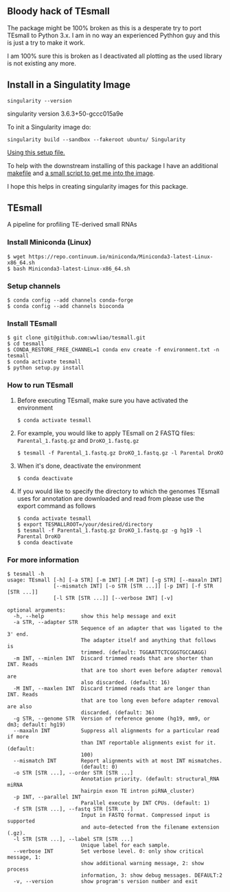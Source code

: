 ## Bloody hack of TEsmall

The package might be 100% broken as this is a desperate try to port TEsmall to Python 3.x.
I am in no way an experienced Pythhon guy and this is just a try to make it work.

I am 100% sure this is broken as I deactivated all plotting as the used library is not existing any more.


## Install in a Singulatity Image

``` 
singularity --version
```

singularity version 3.6.3+50-gccc015a9e

To init a Singularity image do:

```
singularity build --sandbox --fakeroot ubuntu/ Singularity
```

[Using this setup file.](./Singularity)

To help with the downstream installing of this package I have an additional [makefile](./Makefile) and [a small script to get me into the image](./shell.sh).

I hope this helps in creating singularity images for this package.


## TEsmall

A pipeline for profiling TE-derived small RNAs

### Install Miniconda (Linux)

```
$ wget https://repo.continuum.io/miniconda/Miniconda3-latest-Linux-x86_64.sh
$ bash Miniconda3-latest-Linux-x86_64.sh
```

### Setup channels

```
$ conda config --add channels conda-forge
$ conda config --add channels bioconda
```

### Install TEsmall

```
$ git clone git@github.com:wwliao/tesmall.git
$ cd tesmall
$ CONDA_RESTORE_FREE_CHANNEL=1 conda env create -f environment.txt -n tesmall
$ conda activate tesmall
$ python setup.py install
```

### How to run TEsmall

1. Before executing TEsmall, make sure you have activated the environment

	```
	$ conda activate tesmall
	```

2. For example, you would like to apply TEsmall on 2 FASTQ files: `Parental_1.fastq.gz` and `DroKO_1.fastq.gz`

	```
	$ tesmall -f Parental_1.fastq.gz DroKO_1.fastq.gz -l Parental DroKO
	```

3. When it's done, deactivate the environment

	```
	$ conda deactivate
	```
4. If you would like to specify the directory to which the genomes TEsmall uses for annotation are downloaded and read from please use the export command as follows
	
	```
	$ conda activate tesmall
	$ export TESMALLROOT=/your/desired/directory
	$ tesmall -f Parental_1.fastq.gz DroKO_1.fastq.gz -g hg19 -l Parental DroKO
	$ conda deactivate
	```
### For more information

```
$ tesmall -h
usage: TEsmall [-h] [-a STR] [-m INT] [-M INT] [-g STR] [--maxaln INT]
               [--mismatch INT] [-o STR [STR ...]] [-p INT] [-f STR [STR ...]]
               [-l STR [STR ...]] [--verbose INT] [-v]

optional arguments:
  -h, --help            show this help message and exit
  -a STR, --adapter STR
                        Sequence of an adapter that was ligated to the 3' end.
                        The adapter itself and anything that follows is
                        trimmed. (default: TGGAATTCTCGGGTGCCAAGG)
  -m INT, --minlen INT  Discard trimmed reads that are shorter than INT. Reads
                        that are too short even before adapter removal are
                        also discarded. (default: 16)
  -M INT, --maxlen INT  Discard trimmed reads that are longer than INT. Reads
                        that are too long even before adapter removal are also
                        discarded. (default: 36)
  -g STR, --genome STR  Version of reference genome (hg19, mm9, or dm3; default: hg19)
  --maxaln INT          Suppress all alignments for a particular read if more
                        than INT reportable alignments exist for it. (default:
                        100)
  --mismatch INT        Report alignments with at most INT mismatches.
                        (default: 0)
  -o STR [STR ...], --order STR [STR ...]
                        Annotation priority. (default: structural_RNA miRNA
                        hairpin exon TE intron piRNA_cluster)
  -p INT, --parallel INT
                        Parallel execute by INT CPUs. (default: 1)
  -f STR [STR ...], --fastq STR [STR ...]
                        Input in FASTQ format. Compressed input is supported
                        and auto-detected from the filename extension (.gz).
  -l STR [STR ...], --label STR [STR ...]
                        Unique label for each sample.
  --verbose INT         Set verbose level. 0: only show critical message, 1:
                        show additional warning message, 2: show process
                        information, 3: show debug messages. DEFAULT:2
  -v, --version         show program's version number and exit
```


